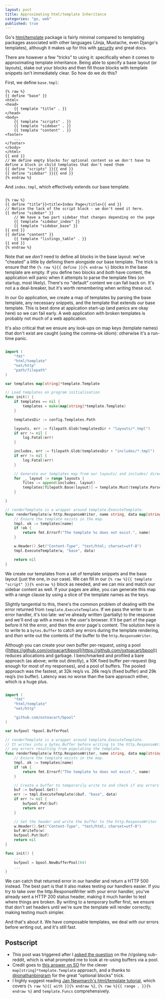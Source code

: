 ```yaml
---
layout: post
title: Approximating html/template Inheritance
categories: "go, web"
published: true
---
```


Go's [html/template](http://golang.org/pkg/html/template/) package is fairly minimal compared to templating packages associated with other languages (Jinja, Mustache, even Django's templates), although it makes up for this with [security](http://js-quasis-libraries-and-repl.googlecode.com/svn/trunk/safetemplate.html#problem_definition) and great docs.

There are however a few "tricks" to using it: specifically when it comes to approximating template inheritance. Being able to specify a base layout (or layouts), stake out your blocks and then fill those blocks with template snippets isn't immediately clear. So how do we do this?

First, we define `base.tmpl`:

```jinja
{% raw %}
{{ define "base" }}
<html>
<head>
    {{ template "title" . }}
</head>
<body>
    {{ template "scripts" . }}
    {{ template "sidebar" . }}
    {{ template "content" . }}
<footer>
    ...
</footer>
</body>
</html>
{{ end }}
// We define empty blocks for optional content so we don't have to define a block in child templates that don't need them
{{ define "scripts" }}{{ end }}
{{ define "sidebar" }}{{ end }}
{% endraw %}
```

And `index.tmpl`, which effectively extends our base template.

```jinja

{% raw %}
{{ define "title"}}<title>Index Page</title>{{ end }}
// Notice the lack of the script block - we don't need it here.
{{ define "sidebar" }}
    // We have a two part sidebar that changes depending on the page
    {{ template "sidebar_index" }} 
    {{ template "sidebar_base" }}
{{ end }}
{{ define "content" }}
    {{ template "listings_table" . }}
{{ end }}
{% endraw %}

```

Note that we *don't* need to define all blocks in the base layout: we've "cheated" a little by defining them alongside our base template. The trick is ensure that the `{% raw %}{{ define }}{% endraw %}` blocks in the base template are empty. If you define two blocks and *both* have content, the application will panic when it attempts to parse the template files (on startup, most likely). There's no "default" content we can fall back on. It's not a a deal-breaker, but it's worth remembering when writing these out.

In our Go application, we create a map of templates by parsing the base template, any necessary snippets, and the template that extends our base template. This is best done at appication start-up (and panics are okay here) so we can fail early. A web application with broken templates is probably not much of a web application.

It's also critical that we ensure any look-ups on map keys (template names) that don't exist are caught (using the comma-ok idiom): otherwise it's a run-time panic.

```go

import (
    "fmt"
    "html/template"
    "net/http"
    "path/filepath"
)

var templates map[string]*template.Template

// Load templates on program initialisation
func init() {
	if templates == nil {
		templates = make(map[string]*template.Template)
	}

	templatesDir := config.Templates.Path

	layouts, err := filepath.Glob(templatesDir + "layouts/*.tmpl")
	if err != nil {
		log.Fatal(err)
	}

	includes, err := filepath.Glob(templatesDir + "includes/*.tmpl")
	if err != nil {
		log.Fatal(err)
	}

    // Generate our templates map from our layouts/ and includes/ directories
	for _, layout := range layouts {
		files := append(includes, layout)
		templates[filepath.Base(layout)] = template.Must(template.ParseFiles(files...))
	}

}

// renderTemplate is a wrapper around template.ExecuteTemplate.
func renderTemplate(w http.ResponseWriter, name string, data map[string]interface{}) error {
	// Ensure the template exists in the map.
	tmpl, ok := templates[name]
	if !ok {
		return fmt.Errorf("The template %s does not exist.", name)
	}

	w.Header().Set("Content-Type", "text/html; charset=utf-8")
	tmpl.ExecuteTemplate(w, "base", data)

	return nil
}

```

We create our templates from a set of template snippets and the base layout (just the one, in our case). We can fill in our `{% raw %}{{ template "script" }}{% endraw %}` block as needed, and we can mix and match our sidebar content as well. If your pages are alike, you can generate this map with a range clause by using a slice of the template names as the keys.

Slightly tangential to this, there's the common problem of dealing with the error returned from `template.ExecuteTemplate`. If we pass the writer to an error handler, it's too late: we've already written (partially) to the response and we'll end up with a mess in the user's browser. It'll be part of the page before it hit the error, and then the error page's content. The solution here is to write to a `bytes.Buffer` to catch any errors during the template rendering, and *then* write out the contents of the buffer to the `http.ResponseWriter`.

Although you can create your own buffer per-request, using a pool ([https://github.com/oxtoacart/bpool](https://github.com/oxtoacart/bpool)) reduces allocations and garbage. I benchmarked and profiled a bare approach (as above; write out directly), a 10K fixed buffer per-request (big enough for most of my responses), and a pool of buffers. The pooled approach was the fastest, at 32k req/s vs. 26k req/s (fixed buffer) and 29k req/s (no buffer). Latency was no worse than the bare approach either, which is a huge plus.

```go

import (
    "fmt"
    "html/template"
    "net/http"

    "github.com/oxtoacart/bpool"
)

var bufpool *bpool.BufferPool

// renderTemplate is a wrapper around template.ExecuteTemplate.
// It writes into a bytes.Buffer before writing to the http.ResponseWriter to catch
// any errors resulting from populating the template.
func renderTemplate(w http.ResponseWriter, name string, data map[string]interface{}) error {
	// Ensure the template exists in the map.
	tmpl, ok := templates[name]
	if !ok {
		return fmt.Errorf("The template %s does not exist.", name)
	}

	// Create a buffer to temporarily write to and check if any errors were encounted.
	buf := bufpool.Get()
	err := tmpl.ExecuteTemplate(&buf, "base", data)
	if err != nil {
	    bufpool.Put(buf)
		return err
	}

	// Set the header and write the buffer to the http.ResponseWriter
	w.Header().Set("Content-Type", "text/html; charset=utf-8")
	buf.WriteTo(w)
	bufpool.Put(buf)
	return nil
}

func init() {
	...
	bufpool = bpool.NewBufferPool(64)
	...
}

```

We can catch that returned error in our handler and return a HTTP 500 instead.  The best part is that it also makes testing our handlers easier. If you try to take over the http.ResponseWriter with your error handler, you've already sent a HTTP 200 status header, making it much harder to test where things are broken. By writing to a temporary buffer first, we ensure that don't set headers until we're sure the template will render correctly; making testing much simpler.

And that's about it. We have composable templates, we deal with our errors before writing out, and it's still fast.

## Postscript 

* This post was triggered after I [asked the question](http://www.reddit.com/r/golang/comments/27ls5a/including_htmltemplate_snippets_is_there_a_better/) on the /r/golang sub-reddit, which is what prompted me to look at re-using buffers via a pool.
* Credit goes to [this answer on SO](http://stackoverflow.com/a/11468132/556573) for the clever `map[string]*template.Template` approach, and a thanks to [@jonathanbingram](https://twitter.com/jonathanbingram) for the great "optional blocks" trick. 
* I highly suggest reading [Jan Newmarch's html/template tutorial](http://jan.newmarch.name/golang/template/chapter-template.html), which covers `{% raw %}{{ with }}{% endraw %}`, `{% raw %}{{ range . }}{% endraw %}` and `template.Funcs` comprehensively.
